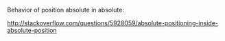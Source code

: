 Behavior of position absolute in absolute:

http://stackoverflow.com/questions/5928059/absolute-positioning-inside-absolute-position

